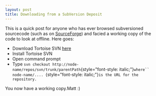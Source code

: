 ```yaml
---
layout: post
title: Downloading from a SubVersion Deposit
---
```


This is a quick post for anyone who has ever browsed subversioned
sourcecode (such as on [SourceForge](http://sourceforge.net/)) and
facied a working copy of the code to look at offline. Here goes:
-   Download Tortoise SVN [here](http://tortoisesvn.net/)
-   Install Tortoise SVN
-   Open command prompt
-   Type    `svn checkout http://node-name/repos/svn/trunk/parentPath`{style="font-style: italic;"}`where`` node-name/.... `{style="font-style: italic;"}`is the URL for the repository.`

You now have a working copy.Matt :) 









